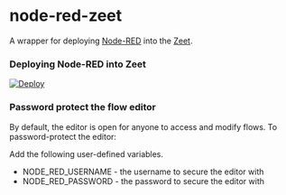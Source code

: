 node-red-zeet
================

A wrapper for deploying [Node-RED](http://nodered.org) into the [Zeet](https://zeet.co).

### Deploying Node-RED into Zeet

[![Deploy](https://deploy.zeet.co/node-red-zeet.svg)](https://deploy.zeet.co/?url=https://github.com/joeartsea/node-red-zeet)

### Password protect the flow editor

By default, the editor is open for anyone to access and modify flows. To password-protect the editor:

Add the following user-defined variables.

* NODE_RED_USERNAME - the username to secure the editor with
* NODE_RED_PASSWORD - the password to secure the editor with
